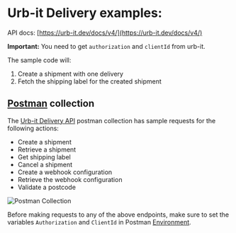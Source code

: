 # Urb-it Delivery examples:

API docs: [https://urb-it.dev/docs/v4/](https://urb-it.dev/docs/v4/)

**Important:**
You need to get `authorization` and `clientId` from urb-it.

The sample code will:

1. Create a shipment with one delivery
2. Fetch the shipping label for the created shipment

## [Postman](https://www.postman.com/) collection

The [Urb-it Delivery API](./postman/Urb-it_Delivery_API.json) postman collection has sample requests for the following actions:

- Create a shipment
- Retrieve a shipment
- Get shipping label
- Cancel a shipment
- Create a webhook configuration
- Retrieve the webhook configuration
- Validate a postcode

![Postman Collection](https://user-images.githubusercontent.com/351045/225658246-294d68e0-ad4c-47dc-9149-db574eab5f7d.png)

Before making requests to any of the above endpoints, make sure to set the variables `Authorization` and `ClientId` in Postman [Environment](https://learning.postman.com/docs/sending-requests/managing-environments/).
